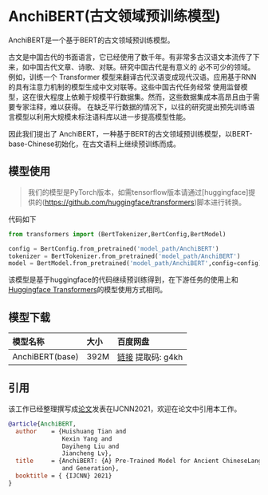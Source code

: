 

# AnchiBERT(古文领域预训练模型)


AnchiBERT是一个基于BERT的古文领域预训练模型。

古文是中国古代的书面语言，它已经使用了数千年。有非常多古汉语文本流传了下来，如中国古代文章、诗歌、对联。研究中国古代是有意义的
必不可少的领域。例如，训练一个 Transformer 模型来翻译古代汉语变成现代汉语。应用基于RNN的具有注意力机制的模型生成中文对联等。这些中国古代任务经常
使用监督模型，这在很大程度上依赖于规模平行数据集。然而，这些数据集成本高昂且由于需要专家注释，难以获得。
在缺乏平行数据的情况下，以往的研究提出预先训练语言模型以利用大规模未标注语料库以进一步提高模型性能。

因此我们提出了 AnchiBERT，一种基于BERT的古文领域预训练模型，以BERT-base-Chinese初始化，在古文语料上继续预训练而成。


## 模型使用
> 我们的模型是PyTorch版本，如需tensorflow版本请通过[huggingface]提供的(https://github.com/huggingface/transformers)脚本进行转换。

代码如下
```python
from transformers import (BertTokenizer,BertConfig,BertModel)

config = BertConfig.from_pretrained('model_path/AnchiBERT')
tokenizer = BertTokenizer.from_pretrained('model_path/AnchiBERT')
model = BertModel.from_pretrained('model_path/AnchiBERT',config=config)
```
该模型是基于huggingface的代码继续预训练得到，在下游任务的使用上和[Huggingface Transformers](https://github.com/huggingface/transformers)的模型使用方式相同。

## 模型下载


| 模型名称 | 大小 | 百度网盘 |
| :-----  | :-- | :------ |
| AnchiBERT(base) | 392M | [链接](https://pan.baidu.com/s/1FUiYUnE2u721x-tpmt3q1w) 提取码: g4kh |


## 引用
该工作已经整理撰写成[论文](https://arxiv.org/abs/2009.11473)发表在IJCNN2021，欢迎在论文中引用本工作。
```bibtex
@article{AnchiBERT,
  author    = {Huishuang Tian and
               Kexin Yang and
               Dayiheng Liu and
               Jiancheng Lv},
  title     = {AnchiBERT: {A} Pre-Trained Model for Ancient ChineseLanguage Understanding
               and Generation},
  booktitle = { {IJCNN} 2021}
}
```


